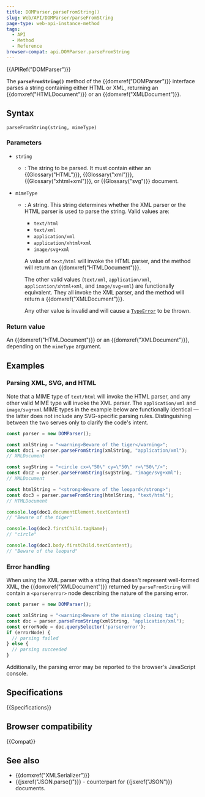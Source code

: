 ```yaml
---
title: DOMParser.parseFromString()
slug: Web/API/DOMParser/parseFromString
page-type: web-api-instance-method
tags:
  - API
  - Method
  - Reference
browser-compat: api.DOMParser.parseFromString
---
```


{{APIRef("DOMParser")}}

The **`parseFromString()`** method of the {{domxref("DOMParser")}} interface parses a string containing either HTML or XML, returning an {{domxref("HTMLDocument")}} or an {{domxref("XMLDocument")}}.

## Syntax

```js-nolint
parseFromString(string, mimeType)
```

### Parameters

- `string`
  - : The string to be parsed. It must contain either an
    {{Glossary("HTML")}}, {{Glossary("xml")}}, {{Glossary("xhtml+xml")}}, or
    {{Glossary("svg")}} document.
- `mimeType`

  - : A string. This string determines whether the XML parser or the HTML parser is used to parse the string. Valid values are:

    - `text/html`
    - `text/xml`
    - `application/xml`
    - `application/xhtml+xml`
    - `image/svg+xml`

    A value of `text/html` will invoke the HTML parser, and the method will return an {{domxref("HTMLDocument")}}.

    The other valid values (`text/xml`, `application/xml`, `application/xhtml+xml`, and `image/svg+xml`) are functionally equivalent. They all invoke the XML parser, and the method will return a {{domxref("XMLDocument")}}.

    Any other value is invalid and will cause a [`TypeError`](/en-US/docs/Web/JavaScript/Reference/Global_Objects/TypeError) to be thrown.

### Return value

An {{domxref("HTMLDocument")}} or an {{domxref("XMLDocument")}}, depending on the
`mimeType` argument.

## Examples

### Parsing XML, SVG, and HTML

Note that a MIME type of `text/html` will invoke the HTML parser, and any other valid MIME type will invoke the XML parser. The `application/xml` and `image/svg+xml` MIME types in the example below are functionally identical — the latter does not include any SVG-specific parsing rules. Distinguishing between the two serves only to clarify the code's intent.

```js
const parser = new DOMParser();

const xmlString = "<warning>Beware of the tiger</warning>";
const doc1 = parser.parseFromString(xmlString, "application/xml");
// XMLDocument

const svgString = "<circle cx=\"50\" cy=\"50\" r=\"50\"/>";
const doc2 = parser.parseFromString(svgString, "image/svg+xml");
// XMLDocument

const htmlString = "<strong>Beware of the leopard</strong>";
const doc3 = parser.parseFromString(htmlString, "text/html");
// HTMLDocument

console.log(doc1.documentElement.textContent)
// "Beware of the tiger"

console.log(doc2.firstChild.tagName);
// "circle"

console.log(doc3.body.firstChild.textContent);
// "Beware of the leopard"
```

### Error handling

When using the XML parser with a string that doesn't represent well-formed XML, the {{domxref("XMLDocument")}} returned by `parseFromString` will contain a `<parsererror>` node describing the nature of the parsing error.

```js
const parser = new DOMParser();

const xmlString = "<warning>Beware of the missing closing tag";
const doc = parser.parseFromString(xmlString, "application/xml");
const errorNode = doc.querySelector('parsererror');
if (errorNode) {
  // parsing failed
} else {
  // parsing succeeded
}
```

Additionally, the parsing error may be reported to the browser's JavaScript console.

## Specifications

{{Specifications}}

## Browser compatibility

{{Compat}}

## See also

- {{domxref("XMLSerializer")}}
- {{jsxref("JSON.parse()")}} - counterpart for {{jsxref("JSON")}} documents.
